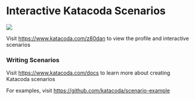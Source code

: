 # Interactive Katacoda Scenarios

[![](http://shields.katacoda.com/katacoda/z80dan/count.svg)](https://www.katacoda.com/z80dan "Get your profile on Katacoda.com")

Visit https://www.katacoda.com/z80dan to view the profile and interactive scenarios

### Writing Scenarios
Visit https://www.katacoda.com/docs to learn more about creating Katacoda scenarios

For examples, visit https://github.com/katacoda/scenario-example
